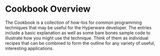 # Cookbook Overview

The Cookbook is a collection of how-tos for common programming techniques that may be useful for the Hyperware developer.
The entries include a basic explanation as well as some bare bones sample code to illustrate how you might use the technique.
Think of them as individual recipes that can be combined to form the outline for any variety of useful, interesting applications.
